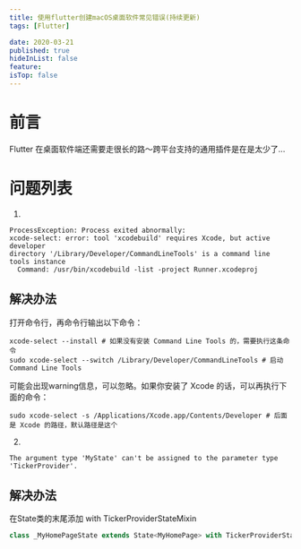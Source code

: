 ```yaml
---
title: 使用flutter创建macOS桌面软件常见错误(持续更新)
tags: [Flutter]

date: 2020-03-21
published: true
hideInList: false
feature: 
isTop: false
---
```




# 前言

Flutter 在桌面软件端还需要走很长的路～跨平台支持的通用插件是在是太少了...

# 问题列表

1.
```
ProcessException: Process exited abnormally:
xcode-select: error: tool 'xcodebuild' requires Xcode, but active developer
directory '/Library/Developer/CommandLineTools' is a command line tools instance
  Command: /usr/bin/xcodebuild -list -project Runner.xcodeproj
```
  
## 解决办法

打开命令行，再命令行输出以下命令：

```shell
xcode-select --install # 如果没有安装 Command Line Tools 的，需要执行这条命令
sudo xcode-select --switch /Library/Developer/CommandLineTools # 启动 Command Line Tools
```
可能会出现warning信息，可以忽略。如果你安装了 Xcode 的话，可以再执行下面的命令：

```shell
sudo xcode-select -s /Applications/Xcode.app/Contents/Developer # 后面是 Xcode 的路径，默认路径是这个
```


2.

```
The argument type 'MyState' can't be assigned to the parameter type 'TickerProvider'.
```
## 解决办法

在State类的末尾添加 with TickerProviderStateMixin

```dart
class _MyHomePageState extends State<MyHomePage> with TickerProviderStateMixin{}
```
